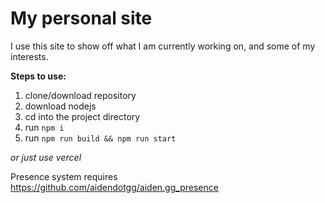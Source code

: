 # My personal site

I use this site to show off what I am currently working on, and some of my interests.

**Steps to use:**
1. clone/download repository
2. download nodejs
3. cd into the project directory
4. run `npm i`
5. run `npm run build && npm run start`

*or just use vercel*

Presence system requires https://github.com/aidendotgg/aiden.gg_presence